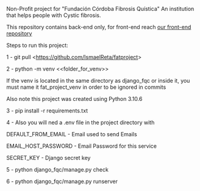 Non-Profit project for "Fundación Córdoba Fibrosis Quística"
An institution that helps people with Cystic fibrosis.

This repository contains back-end only, for front-end reach [our front-end repository](https://github.com/maximomazzuchin/frontendFQ)

Steps to run this project:

1 - git pull <<https://github.com/IsmaelReta/fatproject>>

2 - python -m venv <<folder_for_venv>>

If the venv is located in the same directory as django_fqc or inside it, you must name it fat_project_venv in order to be ignored in commits

Also note this project was created using Python 3.10.6

3 - pip install -r requirements.txt

4 - Also you will ned a .env file in the project directory with

DEFAULT_FROM_EMAIL - Email used to send Emails

EMAIL_HOST_PASSWORD - Email Password for this service

SECRET_KEY - Django secret key

5 - python django_fqc/manage.py check

6 - python django_fqc/manage.py runserver
